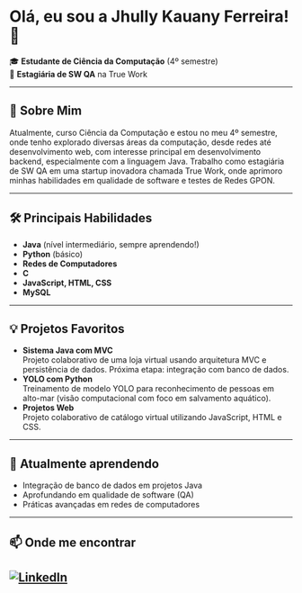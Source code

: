# Olá, eu sou a Jhully Kauany Ferreira! 👋

🎓 **Estudante de Ciência da Computação** (4º semestre)  
💼 **Estagiária de SW QA** na True Work  

---

## 🚀 Sobre Mim

Atualmente, curso Ciência da Computação e estou no meu 4º semestre, onde tenho explorado diversas áreas da computação, desde redes até desenvolvimento web, com interesse principal em desenvolvimento backend, especialmente com a linguagem Java. Trabalho como estagiária de SW QA em uma startup inovadora chamada True Work, onde aprimoro minhas habilidades em qualidade de software e testes de Redes GPON.

---

## 🛠️ Principais Habilidades

- **Java** (nível intermediário, sempre aprendendo!)
- **Python** (básico)
- **Redes de Computadores**
- **C** 
- **JavaScript, HTML, CSS**  
- **MySQL**
  
---

## 💡 Projetos Favoritos

- **Sistema Java com MVC**  
  Projeto colaborativo de uma loja virtual usando arquitetura MVC e persistência de dados. Próxima etapa: integração com banco de dados.
- **YOLO com Python**  
  Treinamento de modelo YOLO para reconhecimento de pessoas em alto-mar (visão computacional com foco em salvamento aquático).
- **Projetos Web**  
  Projeto colaborativo de catálogo virtual utilizando JavaScript, HTML e CSS.

---

## 🌱 Atualmente aprendendo

- Integração de banco de dados em projetos Java
- Aprofundando em qualidade de software (QA)
- Práticas avançadas em redes de computadores

---

## 📫 Onde me encontrar

[![LinkedIn](https://img.shields.io/badge/-LinkedIn-blue?style=flat-square&logo=linkedin&logoColor=white)](https://www.linkedin.com/in/jhully-kauany-ferreira-543125225)  
---
